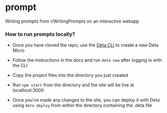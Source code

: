 # prompt
Writing prompts from r/WritingPrompts on an interactive webapp


### How to run prompts locally?

* Once you have cloned the repo, use the [Deta CLI](https://docs.deta.sh/docs/micros/getting_started) to create a new Deta Micro

* Follow the instructions in the docs and run ```deta new``` after logging in with the CLI

* Copy the project files into the directory you just created

* Run ```npm start``` from the directory and the site will be live at localhost:3000

* Once you've made any changes to the site, you can deploy it with Deta using ```deta deploy``` from within the directory containing the .deta file
